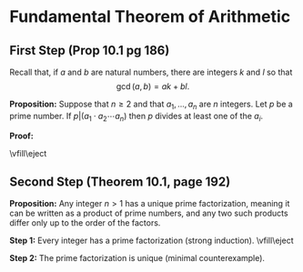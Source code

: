 # Fundamental Theorem of Arithmetic

## First Step (Prop 10.1 pg 186)

Recall that, if $a$ and $b$ are natural numbers, there are integers $k$ and $l$ so that
$$
\gcd(a,b) = ak+bl.
$$


**Proposition:** Suppose that $n\ge 2$ and that $a_1,\ldots, a_n$ are $n$ integers.  Let $p$ be a prime
number.  If $p|(a_1\cdot a_2\cdots a_n)$ then $p$ divides at least one of the $a_i$.

**Proof:** 



\vfill\eject



## Second Step  (Theorem 10.1, page 192)

**Proposition:** Any integer $n>1$ has a unique prime factorization, meaning it can be written as a product
of prime numbers, and any two such products differ only up to the order of the factors. 

**Step 1:** Every integer has a prime factorization (strong induction).
\vfill\eject

**Step 2:** The prime factorization is unique (minimal counterexample). 




